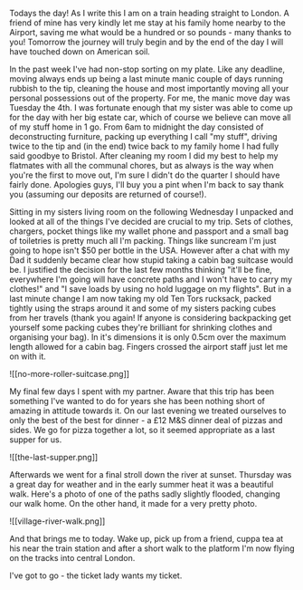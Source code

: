 Todays the day! As I write this I am on a train heading straight to London. A friend of mine has very kindly let me stay at his family home nearby to the Airport, saving me what would be a hundred or so pounds - many thanks to you! Tomorrow the journey will truly begin and by the end of the day I will have touched down on American soil.

In the past week I've had non-stop sorting on my plate. Like any deadline, moving always ends up being a last minute manic couple of days running rubbish to the tip, cleaning the house and most importantly moving all your personal possessions out of the property. For me, the manic move day was Tuesday the 4th. I was fortunate enough that my sister was able to come up for the day with her big estate car, which of course we believe can move all of my stuff home in 1 go. From 6am to midnight the day consisted of deconstructing furniture, packing up everything I call "my stuff", driving twice to the tip and (in the end) twice back to my family home I had fully said goodbye to Bristol. After cleaning my room I did my best to help my flatmates with all the communal chores, but as always is the way when you're the first to move out, I'm sure I didn't do the quarter I should have fairly done. Apologies guys, I'll buy you a pint when I'm back to say thank you (assuming our deposits are returned of course!).

Sitting in my sisters living room on the following Wednesday I unpacked and looked at all of the things I've decided are crucial to my trip. Sets of clothes, chargers, pocket things like my wallet phone and passport and a small bag of toiletries is pretty much all I'm packing. Things like suncream I'm just going to hope isn't $50 per bottle in the USA. However after a chat with my Dad it suddenly became clear how stupid taking a cabin bag suitcase would be. I justified the decision for the last few months thinking "it'll be fine, everywhere I'm going will have concrete paths and I won't have to carry my clothes!" and "I save loads by using no hold luggage on my flights". But in a last minute change I am now taking my old Ten Tors rucksack, packed tightly using the straps around it and some of my sisters packing cubes from her travels (thank you again! If anyone is considering backpacking get yourself some packing cubes they're brilliant for shrinking clothes and organising your bag). In it's dimensions it is only 0.5cm over the maximum length allowed for a cabin bag. Fingers crossed the airport staff just let me on with it.

![[no-more-roller-suitcase.png]]

My final few days I spent with my partner. Aware that this trip has been something I've wanted to do for years she has been nothing short of amazing in attitude towards it. On our last evening we treated ourselves to only the best of the best for dinner - a £12 M&S dinner deal of pizzas and sides. We go for pizza together a lot, so it seemed appropriate as a last supper for us.

![[the-last-supper.png]]

Afterwards we went for a final stroll down the river at sunset. Thursday was a great day for weather and in the early summer heat it was a beautiful walk. Here's a photo of one of the paths sadly slightly flooded, changing our walk home. On the other hand, it made for a very pretty photo.

![[village-river-walk.png]]

And that brings me to today. Wake up, pick up from a friend, cuppa tea at his near the train station and after a short walk to the platform I'm now flying on the tracks into central London.

I've got to go - the ticket lady wants my ticket.
